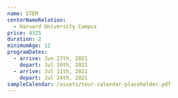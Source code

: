 ```yaml
---
name: STEM
centerNameRelation:
  - Harvard University Campus
price: 4325
duration: 2
minimumAge: 12
programDates:
  - arrive: Jun 27th, 2021
    depart: Jul 10th, 2021
  - arrive: Jul 11th, 2021
    depart: Jul 24th, 2021
sampleCalendar: /assets/tour-calendar-placeholder.pdf
---
```

